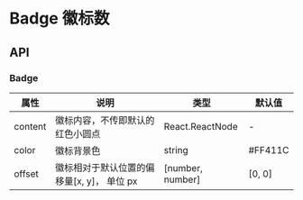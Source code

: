 # Badge 徽标数

<code src="./demos/index.tsx"></code>

## API

### Badge

| 属性    | 说明                                       | 类型             | 默认值  |
| ------- | ------------------------------------------ | ---------------- | ------- |
| content | 徽标内容，不传即默认的红色小圆点           | React.ReactNode  | -       |
| color   | 徽标背景色                                 | string           | #FF411C |
| offset  | 徽标相对于默认位置的偏移量[x, y]， 单位 px | [number, number] | [0, 0]  |
